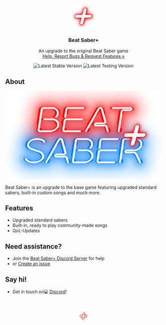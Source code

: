 
<!-- START Header.mustache -->
<br />
<div align="center">
  <a href="https://github.com/BeatSaberPlus/BeatSaberPlus">
    <img src="https://github.com/BeatSaberPlus/GithubResources/blob/main/images/%2B%20Logo.png" alt="Logo" width="80" height="80">
  </a>

<h3 align="center">Beat Saber+</h3>
  <p align="center">
    An upgrade to the original Beat Saber game
    <br />
    <a href="https://discord.gg/nM5eJpzyWp">Help, Report Bugs & Request Features »</a>
  </p>
</div>
<!-- END Header.mustache -->
<!-- START ShieldsFull.mustache -->
<p align="center">
  <img alt="Latest Stable Version" src="https://img.shields.io/badge/Latest%20Stable%20Version-1.25.1-orange" />
  <img alt="Latest Testing Version" src="https://img.shields.io/badge/Latest%20Testing%20Version-1.25.1-orange" />
</p><!-- END ShieldsFull.mustache -->
<!-- ShieldsBasic for shields without download count and last update date--> 

<!-- START About.mustache -->

## About

![BeatSaberPlus](https://raw.githubusercontent.com/BeatSaberPlus/GithubResources/main/images/Beat%20Saber%2B%20Logo.png)
<!-- END About.mustache -->
Beat Saber+ is an upgrade to the base game featuring upgraded standard sabers, built-in custom songs and much more.

<!-- START Features.mustache -->

## Features<!-- END Features.mustache -->
* Upgraded standard sabers
* Built-in, ready to play community-made songs
* QoL-Updates


## Need assistance?
* Join the [Beat Saber+ Discord Server](https://discord.gg/nM5eJpzyWp) for help
* or [Create an issue](https://github.com/BeatSaberPlus/BeatSaberPlus/issues/new/choose)

## Say hi!
* Get in touch on💻 [Discord](https://discord.gg/nM5eJpzyWp)!

<p align="center">
<i></i>
   <br/><br/>
   <img src="https://raw.githubusercontent.com/BeatSaberPlus/GithubResources/main/images/%2B%20Logo.png"  width="32" height="32"/>
</p>
<!-- END Footer.mustache -->
